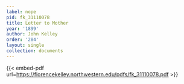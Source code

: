```yaml
---
label: nope
pid: fk_31110078
title: Letter to Mother
year: '1899'
author: John Kelley
order: '284'
layout: single
collection: documents
---
```



{{< embed-pdf url=https://florencekelley.northwestern.edu/pdfs/fk_31110078.pdf >}}